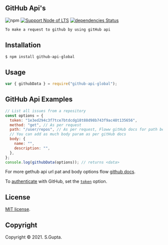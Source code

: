 ## GitHub Api's

![npm](https://img.shields.io/npm/v/github-api-global) [![Support Node of LTS](https://img.shields.io/badge/node-latest-brightgreen.svg)](https://nodejs.org/) [![dependencies Status](https://status.david-dm.org/gh/request/request.svg)](https://david-dm.org/request/request)

```bash
To make a request to github by using gitHub api
```

## Installation

```bash
$ npm install github-api-global
```

## Usage

```javascript
var { githubData } = require("github-api-global");
```

## GitHub Api Examples

```javascript
// List all issues from a repository
const options = {
  token: "1e3ed294c3f7tce7btdcdg18t88d98b743f9ac48t135656",
  method: "get", // As per request
  path: "/user/repos", // As per request, Floww gitHub docs for path below
  // You can add as much body param as per gitHub docs
  body: {
    name: "",
    description: "",
  },
};
console.log(githubData(options)); // returns <data>
```

For more gethub api url pat and body options flow [github docs][github-docs].

To [authenticate][github-oauth2] with GitHub, set the [`token`][github-token] option.

## License

[MIT license](http://opensource.org/licenses/MIT).

## Copyright

Copyright &copy; 2021. S.Gupta.

[github-docs]: https://docs.github.com/en/rest/reference/repos
[github-api]: https://developer.github.com/v3/
[github-token]: https://github.com/settings/tokens/new
[github-oauth2]: https://developer.github.com/v3/#oauth2-token-sent-in-a-header
[github-user-agent]: https://developer.github.com/v3/#user-agent-required
[github-rate-limit]: https://developer.github.com/v3/rate_limit/
